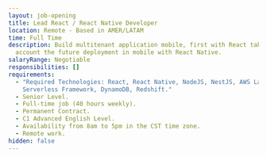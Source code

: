 ```yaml
---
layout: job-opening
title: Lead React / React Native Developer
location: Remote - Based in AMER/LATAM
time: Full Time
description: Build multitenant application mobile, first with React taking into
  account the future deployment in mobile with React Native.
salaryRange: Negotiable
responsibilities: []
requirements:
  - "Required Technologies: React, React Native, NodeJS, NestJS, AWS Lambda,
    Serverless Framework, DynamoDB, Redshift."
  - Senior Level.
  - Full-time job (40 hours weekly).
  - Permanent Contract.
  - C1 Advanced English Level.
  - Availability from 8am to 5pm in the CST time zone.
  - Remote work.
hidden: false
---
```

